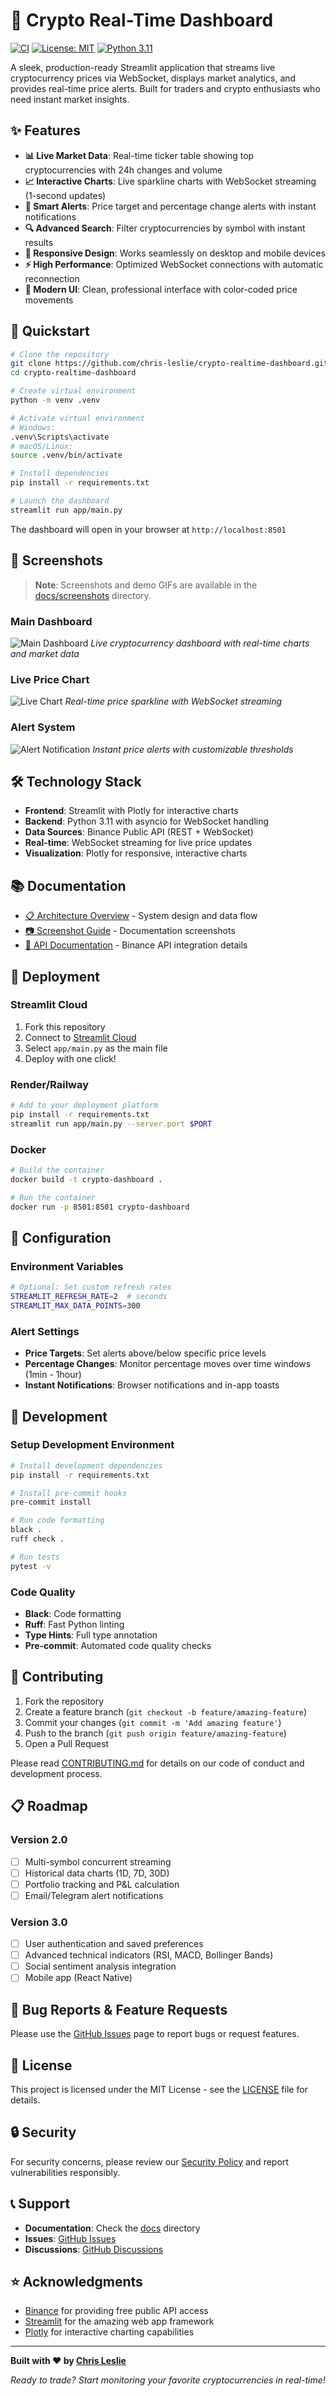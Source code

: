 # 🚀 Crypto Real-Time Dashboard

[![CI](https://github.com/chris-leslie/crypto-realtime-dashboard/workflows/CI/badge.svg)](https://github.com/chris-leslie/crypto-realtime-dashboard/actions)
[![License: MIT](https://img.shields.io/badge/License-MIT-yellow.svg)](https://opensource.org/licenses/MIT)
[![Python 3.11](https://img.shields.io/badge/python-3.11-blue.svg)](https://www.python.org/downloads/release/python-3110/)

A sleek, production-ready Streamlit application that streams live cryptocurrency prices via WebSocket, displays market analytics, and provides real-time price alerts. Built for traders and crypto enthusiasts who need instant market insights.

## ✨ Features

- **📊 Live Market Data**: Real-time ticker table showing top cryptocurrencies with 24h changes and volume
- **📈 Interactive Charts**: Live sparkline charts with WebSocket streaming (1-second updates)
- **🔔 Smart Alerts**: Price target and percentage change alerts with instant notifications
- **🔍 Advanced Search**: Filter cryptocurrencies by symbol with instant results
- **📱 Responsive Design**: Works seamlessly on desktop and mobile devices
- **⚡ High Performance**: Optimized WebSocket connections with automatic reconnection
- **🎨 Modern UI**: Clean, professional interface with color-coded price movements

## 🚀 Quickstart

```bash
# Clone the repository
git clone https://github.com/chris-leslie/crypto-realtime-dashboard.git
cd crypto-realtime-dashboard

# Create virtual environment
python -m venv .venv

# Activate virtual environment
# Windows:
.venv\Scripts\activate
# macOS/Linux:
source .venv/bin/activate

# Install dependencies
pip install -r requirements.txt

# Launch the dashboard
streamlit run app/main.py
```

The dashboard will open in your browser at `http://localhost:8501`

## 📸 Screenshots

> **Note**: Screenshots and demo GIFs are available in the [docs/screenshots](docs/screenshots) directory.

### Main Dashboard
![Main Dashboard](docs/screenshots/main_dashboard.png)
*Live cryptocurrency dashboard with real-time charts and market data*

### Live Price Chart
![Live Chart](docs/screenshots/live_chart.png)
*Real-time price sparkline with WebSocket streaming*

### Alert System
![Alert Notification](docs/screenshots/alert_notification.png)
*Instant price alerts with customizable thresholds*

## 🛠️ Technology Stack

- **Frontend**: Streamlit with Plotly for interactive charts
- **Backend**: Python 3.11 with asyncio for WebSocket handling
- **Data Sources**: Binance Public API (REST + WebSocket)
- **Real-time**: WebSocket streaming for live price updates
- **Visualization**: Plotly for responsive, interactive charts

## 📚 Documentation

- [📋 Architecture Overview](docs/ARCHITECTURE.md) - System design and data flow
- [📷 Screenshot Guide](docs/SHOTLIST.md) - Documentation screenshots
- [🔧 API Documentation](docs/API.md) - Binance API integration details

## 🚀 Deployment

### Streamlit Cloud
1. Fork this repository
2. Connect to [Streamlit Cloud](https://streamlit.io/cloud)
3. Select `app/main.py` as the main file
4. Deploy with one click!

### Render/Railway
```bash
# Add to your deployment platform
pip install -r requirements.txt
streamlit run app/main.py --server.port $PORT
```

### Docker
```bash
# Build the container
docker build -t crypto-dashboard .

# Run the container
docker run -p 8501:8501 crypto-dashboard
```

## 🔧 Configuration

### Environment Variables
```bash
# Optional: Set custom refresh rates
STREAMLIT_REFRESH_RATE=2  # seconds
STREAMLIT_MAX_DATA_POINTS=300
```

### Alert Settings
- **Price Targets**: Set alerts above/below specific price levels
- **Percentage Changes**: Monitor percentage moves over time windows (1min - 1hour)
- **Instant Notifications**: Browser notifications and in-app toasts

## 🧪 Development

### Setup Development Environment
```bash
# Install development dependencies
pip install -r requirements.txt

# Install pre-commit hooks
pre-commit install

# Run code formatting
black .
ruff check .

# Run tests
pytest -v
```

### Code Quality
- **Black**: Code formatting
- **Ruff**: Fast Python linting
- **Type Hints**: Full type annotation
- **Pre-commit**: Automated code quality checks

## 🤝 Contributing

1. Fork the repository
2. Create a feature branch (`git checkout -b feature/amazing-feature`)
3. Commit your changes (`git commit -m 'Add amazing feature'`)
4. Push to the branch (`git push origin feature/amazing-feature`)
5. Open a Pull Request

Please read [CONTRIBUTING.md](CONTRIBUTING.md) for details on our code of conduct and development process.

## 📋 Roadmap

### Version 2.0
- [ ] Multi-symbol concurrent streaming
- [ ] Historical data charts (1D, 7D, 30D)
- [ ] Portfolio tracking and P&L calculation
- [ ] Email/Telegram alert notifications

### Version 3.0
- [ ] User authentication and saved preferences
- [ ] Advanced technical indicators (RSI, MACD, Bollinger Bands)
- [ ] Social sentiment analysis integration
- [ ] Mobile app (React Native)

## 🐛 Bug Reports & Feature Requests

Please use the [GitHub Issues](https://github.com/chris-leslie/crypto-realtime-dashboard/issues) page to report bugs or request features.

## 📄 License

This project is licensed under the MIT License - see the [LICENSE](LICENSE) file for details.

## 🔒 Security

For security concerns, please review our [Security Policy](SECURITY.md) and report vulnerabilities responsibly.

## 📞 Support

- **Documentation**: Check the [docs](docs/) directory
- **Issues**: [GitHub Issues](https://github.com/chris-leslie/crypto-realtime-dashboard/issues)
- **Discussions**: [GitHub Discussions](https://github.com/chris-leslie/crypto-realtime-dashboard/discussions)

## ⭐ Acknowledgments

- [Binance](https://binance.com) for providing free public API access
- [Streamlit](https://streamlit.io) for the amazing web app framework
- [Plotly](https://plotly.com) for interactive charting capabilities

---

**Built with ❤️ by [Chris Leslie](https://github.com/chris-leslie)**

*Ready to trade? Start monitoring your favorite cryptocurrencies in real-time!*
